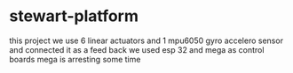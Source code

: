 # stewart-platform
this project we use 6 linear actuators 
and 1 mpu6050 gyro accelero sensor and connected it as a feed back
we used esp 32 and mega as control boards
mega is arresting some time
